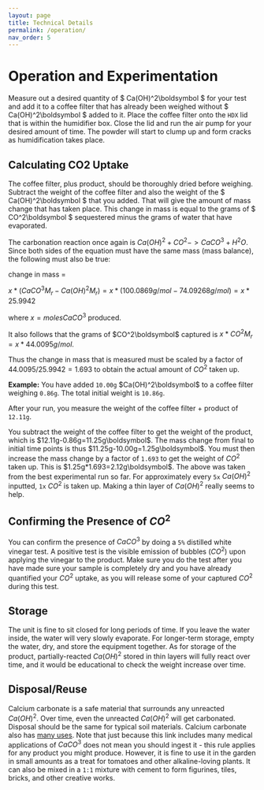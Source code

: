 ```yaml
---
layout: page
title: Technical Details
permalink: /operation/
nav_order: 5
---
```


# Operation and Experimentation

Measure out a desired quantity of $ Ca(OH)^2\boldsymbol $ for your test and add it to a coffee filter that has already been weighed without $ Ca(OH)^2\boldsymbol $ added to it. Place the coffee filter onto the `HDX` lid that is within the humidifier box. Close the lid and run the air pump for your desired amount of time. The powder will start to clump up and form cracks as humidification takes place.
​
​
## Calculating CO2 Uptake

The coffee filter, plus product, should be thoroughly dried before weighing. Subtract the weight of the coffee filter and also the weight of the $ Ca(OH)^2\boldsymbol $ that you added. That will give the amount of mass change that has taken place. This change in mass is equal to the grams of $ CO^2\boldsymbol $ sequestered minus the grams of water that have evaporated.

<!-- Example of Kramdown Equation Syntax -->
<!-- $$
\begin{aligned}
  & \phi(x,y) = \phi \left(\sum_{i=1}^n x_ie_i, \sum_{j=1}^n y_je_j \right)
  = \sum_{i=1}^n \sum_{j=1}^n x_i y_j \phi(e_i, e_j) = \\
  & (x_1, \ldots, x_n) \left( \begin{array}{ccc}
      \phi(e_1, e_1) & \cdots & \phi(e_1, e_n) \\
      \vdots & \ddots & \vdots \\
      \phi(e_n, e_1) & \cdots & \phi(e_n, e_n)
    \end{array} \right)
  \left( \begin{array}{c}
      y_1 \\
      \vdots \\
      y_n
    \end{array} \right)
\end{aligned}
$$ -->

<!-- Example using \boldsymbol - as not all LaTeX syntax is supported in MathJax -->
<!-- $$ \nabla_\boldsymbol{x} J(\boldsymbol{x}) $$ -->

<!-- Example of raw rendering using liquid tags
{% raw %}
{% endraw %} 
-->

The carbonation reaction once again is $Ca(OH)^2+CO^2->CaCO^3+H^2O$. Since both sides of the equation must have the same mass (mass balance), the following must also be true:

change in mass =

$x*(CaCO^3 M_r-Ca(OH)^2M_r)=x*(100.0869g/mol-74.09268g/mol)=x*25.9942$

where $x=molesCaCO^3$ produced.

It also follows that the grams of $CO^2\boldsymbol$ captured is $x*CO^2M_r=x*44.0095g/mol$.

Thus the change in mass that is measured must be scaled by a factor of $44.0095/25.9942=1.693$ to obtain the actual amount of $CO^2$ taken up.

**Example:** You have added `10.00g` $Ca(OH)^2\boldsymbol$ to a coffee filter weighing `0.86g`. The total initial weight is `10.86g`.

After your run, you measure the weight of the coffee filter + product of `12.11g`.

You subtract the weight of the coffee filter to get the weight of the product, which is $12.11g-0.86g=11.25g\boldsymbol$.
The mass change from final to initial time points is thus  $11.25g-10.00g=1.25g\boldsymbol$.
You must then increase the mass change by a factor of `1.693` to get the weight of $CO^2$ taken up. This is $1.25g*1.693=2.12g\boldsymbol$.
The above was taken from the best experimental run so far. For approximately every `5x` $Ca(OH)^2$ inputted, `1x` $CO^2$ is taken up. Making a thin layer of $Ca(OH)^2$ really seems to help.

## Confirming the Presence of $CO^2$

You can confirm the presence of $CaCO^3$ by doing a `5%` distilled white vinegar test. A positive test is the visible emission of bubbles ($CO^2$) upon applying the vinegar to the product. Make sure you do the test after you have made sure your sample is completely dry and you have already quantified your $CO^2$ uptake, as you will release some of your captured $CO^2$ during this test.

## Storage

The unit is fine to sit closed for long periods of time. If you leave the water inside, the water will very slowly evaporate. For longer-term storage, empty the water, dry, and store the equipment together. As for storage of the product, partially-reacted $Ca(OH)^2$ stored in thin layers will fully react over time, and it would be educational to check the weight increase over time.

## Disposal/Reuse

Calcium carbonate is a safe material that surrounds any unreacted $Ca(OH)^2$. Over time, even the unreacted $Ca(OH)^2$ will get carbonated. Disposal should be the same for typical soil materials. Calcium carbonate also has [many uses](https://sciencestruck.com/uses-of-calcium-carbonate). Note that just because this link includes many medical applications of $CaCO^3$ does not mean you should ingest it - this rule applies for any product you might produce. However, it is fine to use it in the garden in small amounts as a treat for tomatoes and other alkaline-loving plants. It can also be mixed in a `1:1` mixture with cement to form figurines, tiles, bricks, and other creative works.
